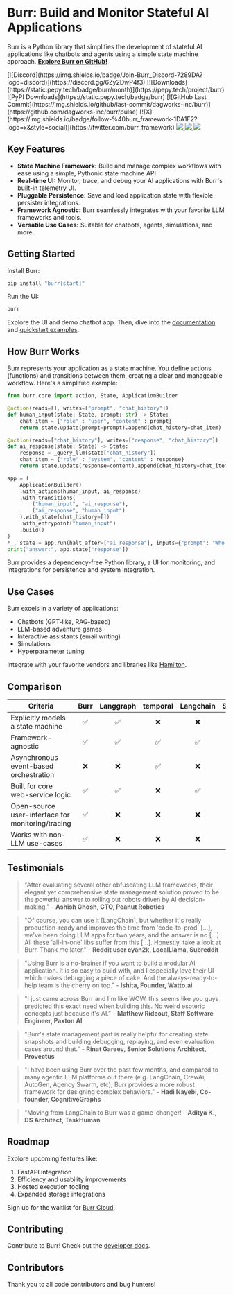 # Burr: Build and Monitor Stateful AI Applications

Burr is a Python library that simplifies the development of stateful AI applications like chatbots and agents using a simple state machine approach. **[Explore Burr on GitHub!](https://github.com/apache/burr)**

<div>
  [![Discord](https://img.shields.io/badge/Join-Burr_Discord-7289DA?logo=discord)](https://discord.gg/6Zy2DwP4f3)
  [![Downloads](https://static.pepy.tech/badge/burr/month)](https://pepy.tech/project/burr)
  ![PyPI Downloads](https://static.pepy.tech/badge/burr)
  [![GitHub Last Commit](https://img.shields.io/github/last-commit/dagworks-inc/burr)](https://github.com/dagworks-inc/burr/pulse)
  [![X](https://img.shields.io/badge/follow-%40burr_framework-1DA1F2?logo=x&style=social)](https://twitter.com/burr_framework)
  <a target="_blank" href="https://linkedin.com/showcase/dagworks-inc" style="background:none">
    <img src="https://img.shields.io/badge/DAGWorks-Follow-purple.svg?logo=linkedin" />
  </a>
  <a href="https://twitter.com/burr_framework" target="_blank">
    <img src="https://img.shields.io/badge/burr_framework-Follow-purple.svg?logo=X"/>
  </a>
  <a href="https://twitter.com/dagworks" target="_blank">
    <img src="https://img.shields.io/badge/DAGWorks-Follow-purple.svg?logo=X"/>
  </a>
</div>

## Key Features

*   **State Machine Framework:** Build and manage complex workflows with ease using a simple, Pythonic state machine API.
*   **Real-time UI:** Monitor, trace, and debug your AI applications with Burr's built-in telemetry UI.
*   **Pluggable Persistence:** Save and load application state with flexible persister integrations.
*   **Framework Agnostic:** Burr seamlessly integrates with your favorite LLM frameworks and tools.
*   **Versatile Use Cases:** Suitable for chatbots, agents, simulations, and more.

## Getting Started

Install Burr:

```bash
pip install "burr[start]"
```

Run the UI:

```bash
burr
```

Explore the UI and demo chatbot app. Then, dive into the [documentation](https://burr.dagworks.io/) and [quickstart examples](https://github.com/dagworks-inc/burr).

## How Burr Works

Burr represents your application as a state machine. You define actions (functions) and transitions between them, creating a clear and manageable workflow.  Here's a simplified example:

```python
from burr.core import action, State, ApplicationBuilder

@action(reads=[], writes=["prompt", "chat_history"])
def human_input(state: State, prompt: str) -> State:
    chat_item = {"role" : "user", "content" : prompt}
    return state.update(prompt=prompt).append(chat_history=chat_item)

@action(reads=["chat_history"], writes=["response", "chat_history"])
def ai_response(state: State) -> State:
    response = _query_llm(state["chat_history"])
    chat_item = {"role" : "system", "content" : response}
    return state.update(response=content).append(chat_history=chat_item)

app = (
    ApplicationBuilder()
    .with_actions(human_input, ai_response)
    .with_transitions(
        ("human_input", "ai_response"),
        ("ai_response", "human_input")
    ).with_state(chat_history=[])
    .with_entrypoint("human_input")
    .build()
)
*_, state = app.run(halt_after=["ai_response"], inputs={"prompt": "Who was Aaron Burr, sir?"})
print("answer:", app.state["response"])
```

Burr provides a dependency-free Python library, a UI for monitoring, and integrations for persistence and system integration.

## Use Cases

Burr excels in a variety of applications:

*   Chatbots (GPT-like, RAG-based)
*   LLM-based adventure games
*   Interactive assistants (email writing)
*   Simulations
*   Hyperparameter tuning

Integrate with your favorite vendors and libraries like [Hamilton](https://github.com/DAGWorks-Inc/hamilton).

## Comparison

| Criteria                                          | Burr | Langgraph | temporal | Langchain | Superagent | Hamilton |
| ------------------------------------------------- | :--: | :-------: | :------: | :-------: | :--------: | :------: |
| Explicitly models a state machine                 |  ✅  |    ✅     |    ❌    |    ❌     |     ❌     |    ❌    |
| Framework-agnostic                                |  ✅  |    ✅     |    ✅    |    ✅     |     ❌     |    ✅    |
| Asynchronous event-based orchestration            |  ❌  |    ❌     |    ✅    |    ❌     |     ❌     |    ❌    |
| Built for core web-service logic                  |  ✅  |    ✅     |    ❌    |    ✅     |     ✅     |    ✅    |
| Open-source user-interface for monitoring/tracing |  ✅  |    ❌     |    ❌    |    ❌     |     ❌     |    ✅    |
| Works with non-LLM use-cases                      |  ✅  |    ❌     |    ❌    |    ❌     |     ❌     |    ✅    |

## Testimonials

> "After evaluating several other obfuscating LLM frameworks, their elegant yet comprehensive state management solution proved to be the powerful answer to rolling out robots driven by AI decision-making." - **Ashish Ghosh, CTO, Peanut Robotics**

> "Of course, you can use it [LangChain], but whether it's really production-ready and improves the time from 'code-to-prod' [...], we've been doing LLM apps for two years, and the answer is no [...] All these 'all-in-one' libs suffer from this [...]. Honestly, take a look at Burr. Thank me later." - **Reddit user cyan2k, LocalLlama, Subreddit**

> "Using Burr is a no-brainer if you want to build a modular AI application. It is so easy to build with, and I especially love their UI which makes debugging a piece of cake. And the always-ready-to-help team is the cherry on top." - **Ishita, Founder, Watto.ai**

> "I just came across Burr and I'm like WOW, this seems like you guys predicted this exact need when building this. No weird esoteric concepts just because it's AI." - **Matthew Rideout, Staff Software Engineer, Paxton AI**

> "Burr's state management part is really helpful for creating state snapshots and building debugging, replaying, and even evaluation cases around that." - **Rinat Gareev, Senior Solutions Architect, Provectus**

> "I have been using Burr over the past few months, and compared to many agentic LLM platforms out there (e.g. LangChain, CrewAi, AutoGen, Agency Swarm, etc), Burr provides a more robust framework for designing complex behaviors." - **Hadi Nayebi, Co-founder, CognitiveGraphs**

> "Moving from LangChain to Burr was a game-changer! - **Aditya K., DS Architect, TaskHuman**

## Roadmap

Explore upcoming features like:

1.  FastAPI integration
2.  Efficiency and usability improvements
3.  Hosted execution tooling
4.  Expanded storage integrations

Sign up for the waitlist for [Burr Cloud](https://forms.gle/w9u2QKcPrztApRedA).

## Contributing

Contribute to Burr! Check out the [developer docs](https://burr.dagworks.io/contributing).

## Contributors

Thank you to all code contributors and bug hunters!